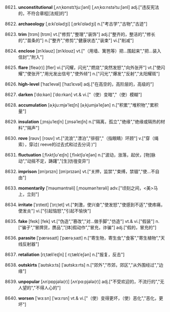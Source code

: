 8621. **unconstitutional**
[ˌʌnˌkɒnstɪˈtju:ʃənl]  [ˌʌnˌkɑ:nstəˈtu:ʃənl]
adj.["违反宪法的，不符合章程[法规]的"]  

8622. **archaeology**
[ˌɑ:kiˈɒlədʒi]  [ˌɑrkiˈɑlədʒi]
n.["考古学","古物","古迹"]  

8623. **trim**
[trɪm]  [trɪm]
vt.["修剪","整理","装饰"]  adj.["整齐的，整洁的","修长的","苗条的"]  n.["整齐","修剪","健康状态","装束"]  vi.["削减"]  

8624. **enclose**
[ɪnˈkləʊz]  [ɪnˈkloʊz]
vt.["（用墙、篱笆等）把…围起来","把…装入信封","附入"]  

8625. **flare**
[fleə(r)]  [fler]
vi.["闪耀，闪光","燃烧","突然发怒","向外张开"]  vt.["使闪耀","使张开","用光发出信号","使外倾"]  n.["闪光","爆发","反射","太阳耀斑"]  

8626. **high-level**
[ˈhaɪˈlevəl]  [ˈhaɪˈlɛvəl]
adj.["在高空的，高阶层的，高级的"]  

8627. **darken**
[ˈdɑ:kən]  [ˈdɑ:rkən]
vt.& vi.["（使）变暗","（使）模糊"]  

8628. **accumulation**
[əˌkju:mjə'leɪʃn]  [əˌkjumjəˈleʃən]
n.["积累","堆积物","累积量"]  

8629. **insulation**
[ˌɪnsjuˈleɪʃn]  [ˌɪnsəˈleɪʃn]
n.["隔离，孤立","绝缘","绝缘或隔热的材料","隔声"]  

8630. **rove**
[rəʊv]  [roʊv]
vt.["流浪","漂泊","徘徊","（指眼睛）环顾"]  v.["穿（绳索），穿过( reeve的过去式和过去分词 )"]  

8631. **fluctuation**
[ˌflʌktʃʊ'eɪʃn]  [ˌflʌktʃʊˈeʃən]
n.["波动，涨落，起伏，[物]脉动","动摇不定，踌躇","[生]彷徨变异"]  

8632. **imprison**
[ɪmˈprɪzn]  [ɪmˈprɪzən]
vt.["关押，监禁","束缚，禁锢","使…不自由"]  

8633. **momentarily**
[ˈməʊməntrəli]  [ˌmoʊmənˈterəli]
adv.["顷刻之间，<美>马上，立刻"]  

8634. **irritate**
[ˈɪrɪteɪt]  [ˈɪrɪˌtet]
vt.["刺激，使兴奋","使发怒","使感到不适","使疼痛，使发炎"]  vi.["引起恼怒","引起不愉快"]  

8635. **fake**
[feɪk]  [fek]
vt.["伪造","篡改","对…做手脚","仿造"]  vt.& vi.["假装"]  n.["骗子","冒牌货，赝品","[体]假动作","冒充，诈骗"]  adj.["假的，冒充的"]  

8636. **parasite**
[ˈpærəsaɪt]  [ˈpærəˌsaɪt]
n.["寄生物，寄生虫","食客","寄生植物","天线反射器"]  

8637. **retaliation**
[rɪˌtæliˈeɪʃn]  [ rɪˌtælɪˈeʃən]
n.["报复，反击"]  

8638. **outskirts**
[ˈaʊtskɜ:ts]  [ˈaʊtskɜ:rts]
n.["郊外","市郊，郊区","从外围经过","边缘"]  

8639. **unpopular**
[ʌnˈpɒpjələ(r)]  [ʌnˈpɑ:pjələ(r)]
adj.["不受欢迎的，不流行的","无人望的","不得人心的"]  

8640. **worsen**
[ˈwɜ:sn]  [ˈwɜ:rsn]
vt.& vi.["（使）变得更坏，（使）恶化","恶化，更坏"]  

